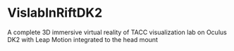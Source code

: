 # VislabInRiftDK2
A complete 3D immersive virtual reality of TACC visualization lab on Oculus DK2 with Leap Motion integrated to the head mount
